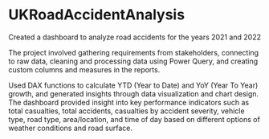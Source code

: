 # UKRoadAccidentAnalysis #
Created a dashboard to analyze road accidents for the years 2021 and 2022  

The project involved gathering requirements from stakeholders, connecting to raw data, cleaning and processing data using Power Query, and creating custom columns and measures in the reports.   

Used DAX functions to calculate YTD (Year to Date) and YoY (Year To Year) growth, and generated insights through data visualization and chart design. The dashboard provided insight into key performance indicators such as total casualties, total accidents, casualties by accident severity, vehicle type, road type, area/location, and time of day based on different options of weather conditions and road surface.
